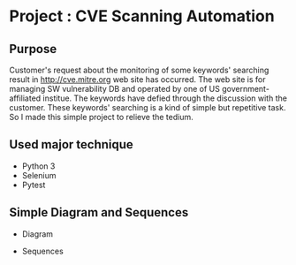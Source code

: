 # Project : CVE Scanning Automation
## Purpose
Customer's request about the monitoring of some keywords' searching result in http://cve.mitre.org web site has occurred.
The web site is for managing SW vulnerability DB and operated by one of US government-affiliated institue.
The keywords have defied through the discussion with the customer. These keywords' searching is a kind of simple but repetitive task.
So I made this simple project to relieve the tedium.

## Used major technique
- Python 3
- Selenium
- Pytest

## Simple Diagram and Sequences
- Diagram


- Sequences


